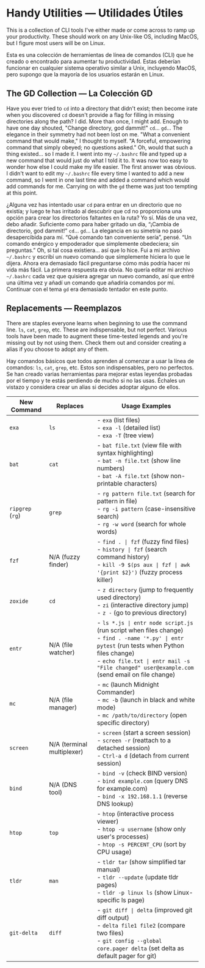 # Handy Utilities — Utilidades Útiles

This is a collection of CLI tools I've either made or come across to ramp up your productivity. These should work on any Unix-like OS, including MacOS, but I figure most users will be on Linux.

Esta es una colección de herramientas de línea de comandos (CLI) que he creado o encontrado para aumentar tu productividad. Estas deberían funcionar en cualquier sistema operativo similar a Unix, incluyendo MacOS, pero supongo que la mayoría de los usuarios estarán en Linux.

## The GD Collection — La Colección GD

Have you ever tried to `cd` into a directory that didn't exist; then become irate when you discovered `cd` doesn't provide a flag for filling in missing directories along the path? I did. More than once, I might add. Enough to have one day shouted, "Change directory, god dammit!" `cd`... `gd`... The elegance in their symmetry had not been lost on me. "What a convenient command that would make," I thought to myself. "A forceful, empowering command that simply obeyed; no questions asked." Oh, would that such a thing existed... so I made it. I went into my `~/.bashrc` file and typed up a new command that would just do what I told it to. It was now too easy to wonder how else I could make my life easier. The first answer was obvious. I didn't want to edit my `~/.bashrc` file every time I wanted to add a new command, so I went in one last time and added a command which would add commands for me. Carrying on with the `gd` theme was just too tempting at this point.

¿Alguna vez has intentado usar `cd` para entrar en un directorio que no existía; y luego te has irritado al descubrir que cd no proporciona una opción para crear los directorios faltantes en la ruta? Yo sí. Más de una vez, debo añadir. Suficiente como para haber gritado un día, “¡Cambia de directorio, god dammit!” `cd`… `gd`… La elegancia en su simetría no pasó desapercibida para mí. “Qué comando tan conveniente sería”, pensé. “Un comando enérgico y empoderador que simplemente obedeciera; sin preguntas.” Oh, si tal cosa existiera… así que lo hice. Fui a mi archivo `~/.bashrc` y escribí un nuevo comando que simplemente hiciera lo que le dijera. Ahora era demasiado fácil preguntarse cómo más podría hacer mi vida más fácil. La primera respuesta era obvia. No quería editar mi archivo `~/.bashrc` cada vez que quisiera agregar un nuevo comando, así que entré una última vez y añadí un comando que añadiría comandos por mí. Continuar con el tema `gd` era demasiado tentador en este punto.

## Replacements — Reemplazos

There are staples everyone learns when beginning to use the command line. `ls`, `cat`, `grep`, etc. These are indispensable, but not perfect. Various tools have been made to augment these time-tested legends and you're missing out by not using them. Check them out and consider creating a alias if you choose to adopt any of them.

Hay comandos básicos que todos aprenden al comenzar a usar la línea de comandos: `ls`, `cat`, `grep`, etc. Estos son indispensables, pero no perfectos. Se han creado varias herramientas para mejorar estas leyendas probadas por el tiempo y te estás perdiendo de mucho si no las usas. Échales un vistazo y considera crear un alias si decides adoptar alguno de ellos.

| New Command | Replaces | Usage Examples |
|-------------|----------|----------------|
| `exa` | `ls` | - `exa` (list files)<br>- `exa -l` (detailed list)<br>- `exa -T` (tree view) |
| `bat` | `cat` | - `bat file.txt` (view file with syntax highlighting)<br>- `bat -n file.txt` (show line numbers)<br>- `bat -A file.txt` (show non-printable characters) |
| `ripgrep` (`rg`) | `grep` | - `rg pattern file.txt` (search for pattern in file)<br>- `rg -i pattern` (case-insensitive search)<br>- `rg -w word` (search for whole words) |
| `fzf` | N/A (fuzzy finder) | - `find . \| fzf` (fuzzy find files)<br>- `history \| fzf` (search command history)<br>- `kill -9 $(ps aux \| fzf \| awk '{print $2}')` (fuzzy process killer) |
| `zoxide` | `cd` | - `z directory` (jump to frequently used directory)<br>- `zi` (interactive directory jump)<br>- `z -` (go to previous directory) |
| `entr` | N/A (file watcher) | - `ls *.js \| entr node script.js` (run script when files change)<br>- `find . -name '*.py' \| entr pytest` (run tests when Python files change)<br>- `echo file.txt \| entr mail -s "File changed" user@example.com` (send email on file change) |
| `mc` | N/A (file manager) | - `mc` (launch Midnight Commander)<br>- `mc -b` (launch in black and white mode)<br>- `mc /path/to/directory` (open specific directory) |
| `screen` | N/A (terminal multiplexer) | - `screen` (start a screen session)<br>- `screen -r` (reattach to a detached session)<br>- `Ctrl-a d` (detach from current session) |
| `bind` | N/A (DNS tool) | - `bind -v` (check BIND version)<br>- `bind example.com` (query DNS for example.com)<br>- `bind -x 192.168.1.1` (reverse DNS lookup) |
| `htop` | `top` | - `htop` (interactive process viewer)<br>- `htop -u username` (show only user's processes)<br>- `htop -s PERCENT_CPU` (sort by CPU usage) |
| `tldr` | `man` | - `tldr tar` (show simplified tar manual)<br>- `tldr --update` (update tldr pages)<br>- `tldr -p linux ls` (show Linux-specific ls page) |
| `git-delta` | `diff` | - `git diff \| delta` (improved git diff output)<br>- `delta file1 file2` (compare two files)<br>- `git config --global core.pager delta` (set delta as default pager for git) |